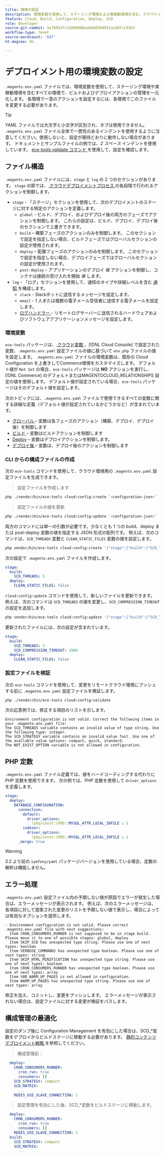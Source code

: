 ```yaml
---
title: 環境の設定
description: 環境変数を使用して、ステージング環境および実稼動環境を含む、クラウドインフラストラクチャ環境のすべてのCommerceでビルドおよびデプロイ操作を設定する方法を説明します。
feature: Cloud, Build, Configuration, Deploy, SCD
role: Developer
source-git-commit: 1e789247c12009908eabb6039d951acbdfcc9263
workflow-type: tm+mt
source-wordcount: '697'
ht-degree: 0%

---
```


# デプロイメント用の環境変数の設定

`.magento.env.yaml` ファイルでは、環境変数を使用して、ステージング環境や実稼動環境を含むすべての環境で、ビルドおよびデプロイアクションの管理を一元化します。 各環境で一意のアクションを設定するには、各環境でこのファイルを変更する必要があります。

>[!TIP]
>
>YAML ファイルでは大文字と小文字が区別され、タブは使用できません。 `.magento.env.yaml` ファイル全体で一貫性のあるインデントを使用するように注意してください。使用しないと、設定が期待どおりに動作しない場合があります。 ドキュメントとサンプルファイルの例では、_2 スペース_ インデントを使用しています。 [ece-tools validate コマンド ](#validate-configuration-file) を使用して、設定を確認します。

## ファイル構造

`.magento.env.yaml` ファイルには、`stage` と `log` の 2 つのセクションがあります。 `stage` の節では、[ クラウドデプロイメントプロセス ](../deploy/process.md) の各段階で行われるアクションを制御します。

- `stage` - 「ステージ」セクションを使用して、次のデプロイメントのステージに対する特定のアクションを定義します。
   - `global` - ビルド、デプロイ、およびデプロイ後の両方のフェーズでアクションを制御します。 これらの設定は、ビルド、デプロイ、デプロイ後のセクションで上書きできます。
   - `build` – 構築フェーズのアクションのみを制御します。 このセクションで設定を指定しない場合、ビルドフェーズではグローバルセクションの設定が使用されます。
   - `deploy` – 配置フェーズのアクションのみを制御します。 このセクションで設定を指定しない場合、デプロイフェーズではグローバルセクションの設定が使用されます。
   - `post-deploy` - アプリケーションのデプロイ _後_ アクションを制御し、コンテナは接続の受け入れを開始 _後_ します。
- `log` - 「ログ」セクションを使用して、通知のタイプや詳細レベルを含む [ 通知 ](set-up-notifications.md) を構成します。
   - `slack` - Slackボットに送信するメッセージを設定します。
   - `email` - 1 人または複数の電子メール受信者に送信する電子メールを設定します。
   - [ ログハンドラー ](log-handlers.md) - リモートログサーバーに送信されるハードウェアおよびソフトウェアアプリケーションメッセージを設定します。

### 環境変数

`ece-tools` パッケージは、[ クラウド変数 ](variables-cloud.md)、[!DNL Cloud Console] で設定された変数、`.magento.env.yaml` 設定ファイルの値に基づいて `env.php` ファイルの値を設定します。 `.magento.env.yaml` ファイルの環境変数は、既存の Cloud Configuration を上書きしてCommerce環境をカスタマイズします。 デフォルト値が `Not Set` の場合、`ece-tools` パッケージは **NO** アクションを実行し、[!DNL Commerce] のデフォルトまたはMAGENTOCLOUD_RELATIONSHIPS 設定の値を使用します。 デフォルト値が設定されている場合、`ece-tools` パッケージはそのデフォルト値を設定します。

次のトピックには、`.magento.env.yaml` ファイルで使用できるすべての変数に関する詳細な定義（デフォルト値が設定されているかどうかなど）が含まれています。

- [ グローバル ](variables-global.md) – 変数は各フェーズのアクション（構築、デプロイ、デプロイ後）を制御します
- [ ビルド ](variables-build.md) – 変数はビルドアクションを制御します
- [Deploy](variables-deploy.md) – 変数はデプロイアクションを制御します。
- [ デプロイ後 ](variables-post-deploy.md) – 変数は、デプロイ後のアクションを制御します

### CLI からの構成ファイルの作成

次の `ece-tools` コマンドを使用して、クラウド環境用の `.magento.env.yaml` 設定ファイルを生成できます。

>設定ファイルを作成します

```bash
php ./vendor/bin/ece-tools cloud:config:create `<configuration-json>`
```

>設定ファイルの値を更新

```bash
php ./vendor/bin/ece-tools cloud:config:update `<configuration-json>`
```

両方のコマンドには単一の引数が必要です。少なくとも 1 つの build、deploy または post-deploy 変数の値を指定する JSON 形式の配列です。 例えば、次のコマンドは、`SCD_THREADS` 変数と `CLEAN_STATIC_FILES` 変数の値を設定します。

```bash
php vendor/bin/ece-tools cloud:config:create '{"stage":{"build":{"SCD_THREADS":5}, "deploy":{"CLEAN_STATIC_FILES":false}}}'
```

次の設定で `.magento.env.yaml` ファイルを作成します。

```yaml
stage:
  build:
    SCD_THREADS: 5
  deploy:
    CLEAN_STATIC_FILES: false
```

`cloud:config:update` コマンドを使用して、新しいファイルを更新できます。 例えば、次のコマンドは `SCD_THREADS` の値を変更し、`SCD_COMPRESSION_TIMEOUT` の設定を追加します。

```bash
php vendor/bin/ece-tools cloud:config:update '{"stage":{"build":{"SCD_THREADS":3, "SCD_COMPRESSION_TIMEOUT":1000}}}'
```

更新されたファイルには、次の設定が含まれています。

```yaml
stage:
  build:
    SCD_THREADS: 3
    SCD_COMPRESSION_TIMEOUT: 1000
  deploy:
    CLEAN_STATIC_FILES: false
```

### 設定ファイルを検証

次の `ece-tools` コマンドを使用して、変更をリモートクラウド環境にプッシュする前に `.magento.env.yaml` 設定ファイルを検証します。

```bash
php ./vendor/bin/ece-tools cloud:config:validate
```

次の応答例では、修正する項目のリストを示します。

```
Environment configuration is not valid. Correct the following items in your .magento.env.yaml file:
The SCD_THREADS variable contains an invalid value of type string. Use the following type: integer.
The SCD_STRATEGY variable contains an invalid value fast. Use one of the available value options: compact, quick, standard.
The NOT_EXIST_OPTION variable is not allowed in configuration.
```

## PHP 定数

`.magento.env.yaml` ファイル定義では、値をハードコーディングする代わりに PHP 定数を使用できます。 次の例では、PHP 定数を使用して `driver_options` を定義します。

```yaml
stage:
  deploy:
    DATABASE_CONFIGURATION:
      connection:
        default:
          driver_options:
            !php/const:\PDO::MYSQL_ATTR_LOCAL_INFILE : 1
        indexer:
          driver_options:
            !php/const:\PDO::MYSQL_ATTR_LOCAL_INFILE : 1
      _merge: true
```

>[!WARNING]
>
>3.2 より前の `symfony/yaml` パッケージバージョンを使用している場合、定数の解析は機能しません。

## エラー処理

`.magento.env.yaml` 設定ファイル内の予期しない値が原因でエラーが発生した場合は、エラーメッセージが表示されます。 例えば、次のエラーメッセージは、各項目に対して提案された変更のリストを予期しない値で表示し、場合によっては有効なオプションを提供します。

```
- Environment configuration is not valid. Please correct .magento.env.yaml file with next suggestions:
  Item CRON_CONSUMERS_RUNNER is not supposed to be in stage build. Please move it to one of possible stages: global, deploy
  Item SKIP_SCD has unexpected type string. Please use one of next types: boolean
  Item VERBOSE_COMMANDS has unexpected type boolean. Please use one of next types: string
  Item SKIP_HTML_MINIFICATION has unexpected type string. Please use one of next types: boolean
  Item CRON_CONSUMERS_RUNNER has unexpected type boolean. Please use one of next types: array
  Item VAR_WARM_UP_PAGES is not allowed in configuration.
  Item WARM_UP_PAGES has unexpected type string. Please use one of next types: array
```

修正を加え、コミットし、変更をプッシュします。 エラーメッセージが表示されない場合は、設定ファイルに対する変更が検証をパスします。

## 構成管理の最適化

設定のダンプ後に Configuration Management を有効にした場合は、SCD_*変数をデプロイからビルドステージに移動する必要があります。 [ 静的コンテンツデプロイメント戦略 ](../deploy/static-content.md) を参照してください。

>構成管理前：

```yaml
  deploy:
    CRON_CONSUMERS_RUNNER:
      cron_run: true
      consumers: []
    SCD_STRATEGY: compact
    SCD_MATRIX:
      ...
    REDIS_USE_SLAVE_CONNECTION: 1
```

>設定管理を有効にした後、SCD_*変数をビルドステージに移動します。

```yaml
  deploy:
    CRON_CONSUMERS_RUNNER:
      cron_run: true
      consumers: []
    REDIS_USE_SLAVE_CONNECTION: 1
  build:
    SCD_STRATEGY: compact
    SCD_MATRIX:
      ...
```
